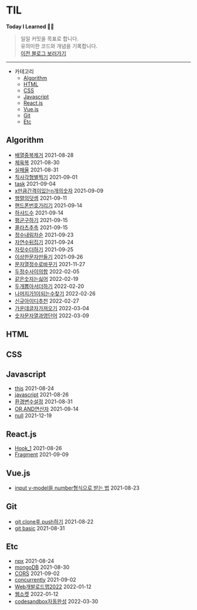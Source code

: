 # TIL

**Today I Learned 👍🏻**

> 일일 커밋을 목표로 합니다. <br>
> 유의미한 코드와 개념을 기록합니다. <br>[이전 블로그 보러가기](https://eunjitech.notion.site/Develope-Note-1da6c5d2ea6148848a1a2580eaafacdf)

---

- 카테고리
  - [Algorithm](#algorithm)
  - [HTML](#html)
  - [CSS](#css)
  - [Javascript](#javascript)
  - [React.js](#reactjs)
  - [Vue.js](#vuejs)
  - [Git](#git)
  - [Etc](#etc)

## Algorithm

- [배열중복제거](./Algorithm/배열중복제거.md) 2021-08-28
- [체육복](./Algorithm/체육복.md) 2021-08-30
- [실패율](./Algorithm/실패율.md) 2021-08-31
- [직사각형별찍기](./Algorithm/직사각형별찍기.md) 2021-09-01
- [task](./Algorithm/task.md) 2021-09-04
- [x만큼간격이있는n개의숫자](./Algorithm/x만큼간격이있는n개의숫자.md) 2021-09-09
- [행렬의덧셈](./Algorithm/행렬의덧셈.md) 2021-09-11
- [핸드폰번호가리기](./Algorithm/핸드폰번호가리기.md) 2021-09-14
- [하샤드수](./Algorithm/하샤드수.md) 2021-09-14
- [평균구하기](./Algorithm/평균구하기.md) 2021-09-15
- [콜라츠추측](./Algorithm/콜라츠추측.md) 2021-09-15
- [정수내림차순](./Algorithm/정수내림차순.md) 2021-09-23
- [자연수뒤집기](./Algorithm/자연수뒤집기.md) 2021-09-24
- [자릿수더하기](./Algorithm/자릿수더하기.md) 2021-09-25
- [이상한문자만들기](./Algorithm/이상한문자만들기.md) 2021-09-26
- [문자열정수로바꾸기](./Algorithm/문자열정수로바꾸기.md) 2021-11-27
- [두정수사이의합](./Algorithm/두정수사이의합.md) 2022-02-05
- [같은숫자는싫어](./Algorithm/같은숫자는싫어.md) 2022-02-19
- [두개뽑아서더하기](./Algorithm/두개뽑아서더하기.md) 2022-02-20
- [나머지가1이되는수찾기](./Algorithm/나머지가1이되는수찾기.md) 2022-02-26
- [신규아이디추천](./Algorithm/신규아이디추천.md) 2022-02-27
- [가운데글자가져오기](./Algorithm/가운데글자가져오기.md) 2022-03-04
- [숫자문자열과영단어](./Algorithm/숫자문자열과영단어.md) 2022-03-09

## HTML

## CSS

## Javascript

- [this](./Javascript/this.md) 2021-08-24
- [javascript](./Javascript/javascript.md) 2021-08-26
- [환경변수설정](./Javascript/환경변수설정.md) 2021-08-31
- [OR,AND연산자](./Javascript/or_and.md) 2021-09-14
- [null](./Javascript/null.md) 2021-12-19

## React.js

- [Hook_1](./React/hook_1.md) 2021-08-26
- [Fragment](./React/Fragment.md) 2021-09-09

## Vue.js

- [input v-model을 number형식으로 받는 법](./Vue/v-model_input.md) 2021-08-23

## Git

- [git clone후 push하기](./Git/git_clone.md) 2021-08-22
- [git basic](./Git/git_basic.md) 2021-08-31

## Etc

- [npx](./Etc/npx.md) 2021-08-24
- [mongoDB](./Etc/mongoDB.md) 2021-08-30
- [CORS](./Etc/CORS.md) 2021-09-02
- [concurrently](./Etc/concurrently.md) 2021-09-02
- [Web개발로드맵2022](./Etc/웹개발로드맵_2022.md) 2022-01-12
- [웹소켓](./Etc/웹소켓.md) 2022-01-12
- [codesandbox자동완성](./Etc/codesandbox.md) 2022-03-30
